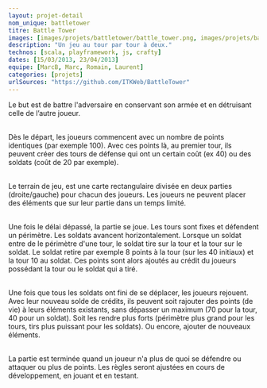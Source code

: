 ```yaml
---
layout: projet-detail
nom_unique: battletower
titre: Battle Tower
images: [images/projets/battletower/battle_tower.png, images/projets/battletower/BattleTowerInGame.png, images/projets/battletower/BattleTowerMap.png, images/projets/battletower/fond_plateau_1.png, images/projets/battletower/tour_mauve.png, images/projets/battletower/tour_verte.png]
description: "Un jeu au tour par tour à deux."
technos: [scala, playframework, js, crafty]
dates: [15/03/2013, 23/04/2013]
equipe: [MarcB, Marc, Romain, Laurent]
categories: [projets]
urlSources: "https://github.com/ITKWeb/BattleTower"
---
```

Le but est de battre l'adversaire en conservant son armée et en détruisant celle de l’autre joueur.<br /><br />

Dès le départ, les joueurs commencent avec un nombre de points identiques (par exemple 100). Avec ces points là, au premier tour, ils peuvent créer des tours de défense qui ont un certain coût (ex 40) ou des soldats (coût de 20 par exemple).<br /><br />

Le terrain de jeu, est une carte rectangulaire divisée en deux parties (droite/gauche) pour chacun des joueurs. Les joueurs ne peuvent placer des éléments que sur leur partie dans un temps limité.<br /><br />

Une fois le délai dépassé, la partie se joue. Les tours sont fixes et défendent un périmètre. Les soldats avancent horizontalement. Lorsque un soldat entre de le périmètre d'une tour, le soldat tire sur la tour et la tour sur le soldat. Le soldat retire par exemple 8 points à la tour (sur les 40 initiaux) et la tour 10 au soldat. Ces points sont alors ajoutés au crédit du joueurs possédant la tour ou le soldat qui a tiré.<br /><br />

Une fois que tous les soldats ont fini de se déplacer, les joueurs rejouent. Avec leur nouveau solde de crédits, ils peuvent soit rajouter des points (de vie) à leurs éléments existants, sans dépasser un maximum (70 pour la tour, 40 pour un soldat). Soit les rendre plus forts (périmètre plus grand pour les tours, tirs plus puissant pour les soldats). Ou encore, ajouter de nouveaux éléments.<br /><br />

La partie est terminée quand un joueur n'a plus de quoi se défendre ou attaquer ou plus de points.
Les règles seront ajustées en cours de développement, en jouant et en testant.